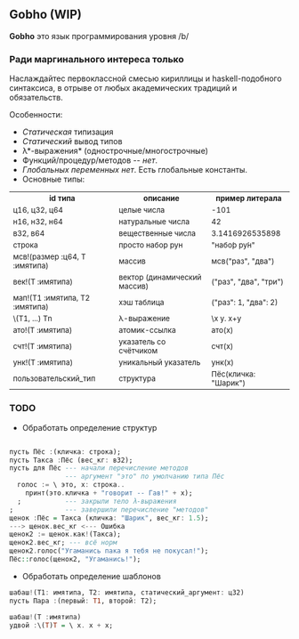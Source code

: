 ## Gobho (WIP)

**Gobho** это язык программирования уровня /b/

### Ради маргинального интереса только

Наслаждайтес первоклассной смесью кириллицы и haskell-подобного синтаксиса, в отрыве от любых академических традиций и обязательств.

Особенности:

- *Статическая* типизация
- *Статический* вывод типов
- λ*-выражения* (однострочные/многострочные)
- Функций/процедур/методов -- *нет*.
- *Глобальных переменных нет*. Есть глобальные константы.
- Основные типы:

<table style='font-size:95%'>

<tr scope="col">
 <th>id типа</th>
 <th>описание</th>
 <th>пример литерала</th>
</tr>

<tr>
 <td>ц16, ц32, ц64</td>
 <td>целые числа</td>
 <td>-101</td>
</tr>

<tr>
 <td>н16, н32, н64</td>
 <td>натуральные числа</td>
 <td>42</td>
</tr>

<tr>
 <td>в32, в64</td>
 <td>вещественные числа</td>
 <td>3.1416926535898</td>
</tr>

<tr>
 <td>строка</td>
 <td>просто набор рун</td>
 <td>"набо́р ру́н"</td>
</tr>

<tr>
 <td>мсв!(размер :ц64, Т :имятипа)</td>
 <td>массив</td>
 <td>мсв("раз", "два")</td>
</tr>

<tr>
 <td>век!(Т :имятипа)</td>
 <td>вектор (динамический массив)</td>
 <td>("раз", "два", "три")</td>
</tr>

<tr>
 <td>мап!(Т1 :имятипа, Т2 :имятипа)</td>
 <td>хэш таблица</td>
 <td>("раз": 1, "два": 2)</td>
</tr>

<tr>
 <td>\(Т1, ...) Тn</td>
 <td>λ-выражение</td>
 <td>\x у. x+у</td>
</tr>

<tr>
 <td>ато!(Т :имятипа)</td>
 <td>атомик-ссылка</td>
 <td>ато(x)</td>
</tr>

<tr>
 <td>счт!(Т :имятипа)</td>
 <td>указатель со счётчиком</td>
 <td>счт(x)</td>
</tr>

<tr>
 <td>унк!(Т :имятипа)</td>
 <td>уникальный указатель</td>
 <td>унк(x)</td>
</tr>

<tr>
 <td>пользовательский_тип</td>
 <td>структура</td>
 <td>Пёс(кличка: "Шарик")</td>
</tr>

</table>

### TODO

- Обработать определение структур
~~~haskell

пусть Пёс :(кличка: строка);
пусть Такса :Пёс (вес_кг: в32);
пусть для Пёс --- начали перечисление методов
              --- аргумент "это" по умолчанию типа Пёс
  голос := \ это, х: строка..
    принт(это.кличка + "говорит -- Гав!" + х);
  ;           --- закрыли тело λ-выражения
;             --- завершили перечисление "методов"
щенок :Пёс = Такса (кличка: "Шарик", вес_кг: 1.5);
---> щенок.вес_кг <--- Ошибка
щенок2 := щенок.как!(Такса);
щенок2.вес_кг; --- всё норм
щенок2.голос("Угаманись пака я тебя не покусал!");
Пёс::голос(щенок2, "Угаманись!");
~~~
- Обработать определение шаблонов
~~~haskell
шабаш!(Т1: имятипа, Т2: имятипа, статический_аргумент: ц32)
пусть Пара :(первый: T1, второй: Т2);

шабаш!(Т :имятипа)
удвой :\(T)T = \ х. х + х;
~~~

